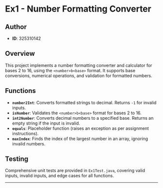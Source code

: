 # Ex1 - Number Formatting Converter

## Author
- **ID**: 325310142

## Overview
This project implements a number formatting converter and calculator for bases 2 to 16, using the `<number>b<base>` format. It supports base conversions, numerical operations, and validation for formatted numbers.

## Functions
- **`number2Int`**: Converts formatted strings to decimal. Returns `-1` for invalid inputs.
- **`isNumber`**: Validates the `<number>b<base>` format for bases 2 to 16.
- **`int2Number`**: Converts decimal numbers to a specified base. Returns an empty string if the input is invalid.
- **`equals`**: Placeholder function (raises an exception as per assignment instructions).
- **`maxIndex`**: Finds the index of the largest number in an array, ignoring invalid numbers.

## Testing
Comprehensive unit tests are provided in `Ex1Test.java`, covering valid inputs, invalid inputs, and edge cases for all functions.

---
